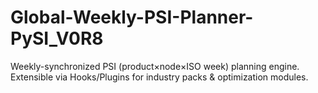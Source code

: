 # Global-Weekly-PSI-Planner-PySI_V0R8
Weekly-synchronized PSI (product×node×ISO week) planning engine. Extensible via Hooks/Plugins for industry packs &amp; optimization modules.
